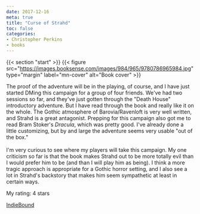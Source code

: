 ```yaml
---
date: 2017-12-16
meta: true
title: "Curse of Strahd"
toc: false
categories:
- Christopher Perkins
- books
---
```


{{< section "start" >}}
{{< figure src="https://images.booksense.com/images/984/965/9780786965984.jpg" type="margin" label="mn-cover" alt="Book cover" >}}

The proof of the adventure will be in the playing, of course, and I have just started DMing this campaign for a group of four friends. We've had two sessions so far, and they've just gotten through the "Death House" introductory adventure. But I have read through the book and really like it on the whole. The Gothic atmosphere of Barovia/Ravenloft is very well written, and Strahd is a great antagonist. Prepping for this campaign also got me to read Bram Stoker's _Dracula_, which was pretty good. I've already done a little customizing, but by and large the adventure seems very usable "out of the box."<br /><br />I'm very curious to see where my players will take this campaign. My one criticism so far is that the book makes Strahd out to be more totally evil than I would prefer him to be (and than I will play him as being). I think a more tragic approach is appropriate for a Gothic horror setting, and I also see a lot in Strahd's backstory that makes him seem sympathetic at least in certain ways. 

My rating: 4 stars  

[IndieBound](https://www.indiebound.org/book/9780786965984)
